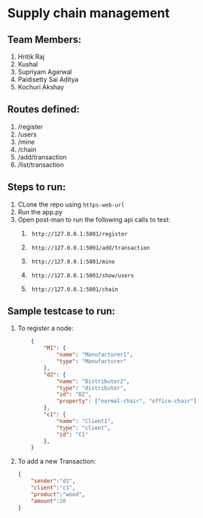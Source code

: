 
# Supply chain management

## Team Members:
1. Hritik Raj
2. Kushal 
3. Supriyam Agarwal
4. Paidisetty Sai Aditya
5. Kochuri Akshay

## Routes defined:
1. /register
2. /users
3. /mine
4. /chain
5. /add/transaction
6. /list/transaction

## Steps to run:
1. CLone the repo using `https-web-url`
2. Run the app.py
3. Open post-man to run the following api calls to test:
    1. ```  
        http://127.0.0.1:5001/register  
        ```
    2. ```
        http://127.0.0.1:5001/add/transaction
        ```
    3. ```
        http://127.0.0.1:5001/mine
        ```
    4. ```
        http://127.0.0.1:5001/show/users
        ```
    5. ```
        http://127.0.0.1:5001/chain
        ```
## Sample testcase to run:
1. To register a node:
    ```json
        {
            "M1": {
                "name": "Manufacturer1",
                "type": "Manufacturer"
            },
            "d2": {
                "name": "Distributor2",
                "type": "distributor",
                "id": "D2",
                "property": ["normal-chair", "office-chair"]
            },
            "c1": {
                "name": "Client1",
                "type": "client",
                "id": "C1"
            },
        }
    ```
2. To add a new Transaction:
    ```json
    {
        "sender":"d1",
        "client":"c1",
        "product":"wood",
        "amount":20
    }
    ```
